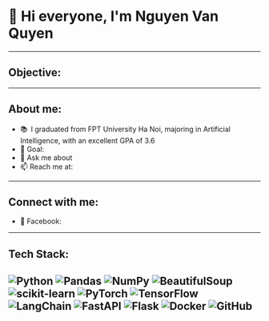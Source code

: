 #             👋 Hi everyone, I'm Nguyen Van Quyen

---

## Objective:


---

## About me:
- 📚  I graduated from FPT University Ha Noi, majoring in Artificial Intelligence, with an excellent GPA of 3.6
- 🎯 Goal: 
- 💬 Ask me about 
- 📫 Reach me at: 

---

## Connect with me:
- 💼 Facebook: 

---

## Tech Stack:
![Python](https://img.shields.io/badge/Python-3776AB?logo=python&logoColor=white)
![Pandas](https://img.shields.io/badge/Pandas-150458?logo=pandas&logoColor=white)
![NumPy](https://img.shields.io/badge/NumPy-013243?logo=numpy&logoColor=white)
![BeautifulSoup](https://img.shields.io/badge/BeautifulSoup-4B8BBE?logo=python&logoColor=white)
![scikit-learn](https://img.shields.io/badge/scikit--learn-F7931E?logo=scikit-learn&logoColor=white)
![PyTorch](https://img.shields.io/badge/PyTorch-EE4C2C?logo=pytorch&logoColor=white)
![TensorFlow](https://img.shields.io/badge/TensorFlow-FF6F00?logo=tensorflow&logoColor=white)
![LangChain](https://img.shields.io/badge/LangChain-00BFFF?logo=chainlink&logoColor=white)
![FastAPI](https://img.shields.io/badge/FastAPI-009688?logo=fastapi&logoColor=white)
![Flask](https://img.shields.io/badge/Flask-000000?logo=flask&logoColor=white)
![Docker](https://img.shields.io/badge/Docker-2496ED?logo=docker&logoColor=white)
![GitHub](https://img.shields.io/badge/GitHub-181717?logo=github&logoColor=white)
---

